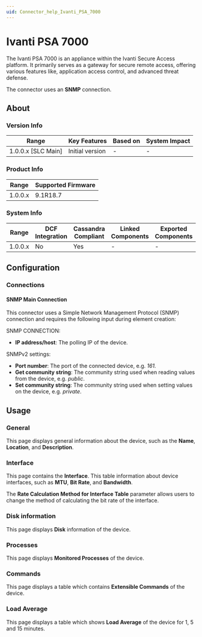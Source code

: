 ```yaml
---
uid: Connector_help_Ivanti_PSA_7000
---
```


# Ivanti PSA 7000

The Ivanti PSA 7000 is an appliance within the Ivanti Secure Access platform. It primarily serves as a gateway for secure remote access, offering various features like, application access control, and advanced threat defense.

The connector uses an **SNMP** connection.

## About

### Version Info

| Range                | Key Features     | Based on     | System Impact     |
|----------------------|------------------|--------------|-------------------|
| 1.0.0.x [SLC Main]   | Initial version  | -            | -                 |

### Product Info

| Range     | Supported Firmware     |
|-----------|------------------------|
| 1.0.0.x   | 9.1R18.7               |

### System Info

| Range     | DCF Integration     | Cassandra Compliant     | Linked Components     | Exported Components     |
|-----------|---------------------|-------------------------|-----------------------|-------------------------|
| 1.0.0.x   | No                  | Yes                     | -                     | -                       |

## Configuration

### Connections

#### SNMP Main Connection

This connector uses a Simple Network Management Protocol (SNMP) connection and requires the following input during element creation:

SNMP CONNECTION:

- **IP address/host**: The polling IP of the device.

SNMPv2 settings:

- **Port number**: The port of the connected device, e.g. *161.*
- **Get community string**: The community string used when reading values from the device, e.g. *public*.
- **Set community string**: The community string used when setting values on the device, e.g. *private*.

## Usage

### General

This page displays general information about the device, such as the **Name**, **Location**, and **Description**.

### Interface

This page contains the **Interface**. This table information about device interfaces, such as **MTU**, **Bit Rate**, and **Bandwidth**.

The **Rate Calculation Method for Interface Table** parameter allows users to change the method of calculating the bit rate of the interface.

### Disk information

This page displays **Disk** information of the device. 

### Processes

This page displays **Monitored Processes** of the device. 

### Commands

This page displays a table which contains **Extensible Commands** of the device. 

### Load Average

This page displays a table which shows **Load Average** of the device for 1, 5 and 15 minutes.


